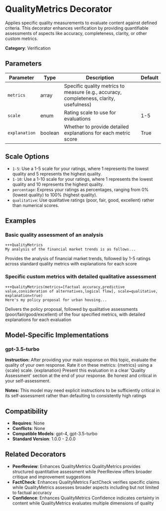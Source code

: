# QualityMetrics Decorator

Applies specific quality measurements to evaluate content against defined criteria. This decorator enhances verification by providing quantifiable assessments of aspects like accuracy, completeness, clarity, or other custom metrics.

**Category**: Verification

## Parameters

| Parameter | Type | Description | Default |
|-----------|------|-------------|--------|
| `metrics` | array | Specific quality metrics to measure (e.g., accuracy, completeness, clarity, usefulness) |  |
| `scale` | enum | Rating scale to use for evaluations | 1-5 |
| `explanation` | boolean | Whether to provide detailed explanations for each metric score | True |

## Scale Options

- `1-5`: Use a 1-5 scale for your ratings, where 1 represents the lowest quality and 5 represents the highest quality.
- `1-10`: Use a 1-10 scale for your ratings, where 1 represents the lowest quality and 10 represents the highest quality.
- `percentage`: Express your ratings as percentages, ranging from 0% (lowest quality) to 100% (highest quality).
- `qualitative`: Use qualitative ratings (poor, fair, good, excellent) rather than numerical scores.

## Examples

### Basic quality assessment of an analysis

```
+++QualityMetrics
My analysis of the financial market trends is as follows...
```

Provides the analysis of financial market trends, followed by 1-5 ratings across standard quality metrics with explanations for each score

### Specific custom metrics with detailed qualitative assessment

```
+++QualityMetrics(metrics=[factual accuracy,predictive value,consideration of alternatives,logical flow], scale=qualitative, explanation=true)
Here's my policy proposal for urban housing...
```

Delivers the policy proposal, followed by qualitative assessments (poor/fair/good/excellent) of the four specified metrics, with detailed explanations for each evaluation

## Model-Specific Implementations

### gpt-3.5-turbo

**Instruction:** After providing your main response on this topic, evaluate the quality of your own response. Rate it on these metrics: {metrics} using a {scale} scale. {explanation} Present this evaluation in a clear 'Quality Assessment' section at the end of your response. Be honest and critical in your self-assessment.

**Notes:** This model may need explicit instructions to be sufficiently critical in its self-assessment rather than defaulting to consistently high ratings


## Compatibility

- **Requires**: None
- **Conflicts**: None
- **Compatible Models**: gpt-4, gpt-3.5-turbo
- **Standard Version**: 1.0.0 - 2.0.0

## Related Decorators

- **PeerReview**: Enhances QualityMetrics QualityMetrics provides structured quantitative assessment while PeerReview offers broader critique and improvement suggestions
- **FactCheck**: Enhances QualityMetrics FactCheck verifies specific claims while QualityMetrics assesses broader aspects including but not limited to factual accuracy
- **Confidence**: Enhances QualityMetrics Confidence indicates certainty in content while QualityMetrics evaluates multiple dimensions of quality
